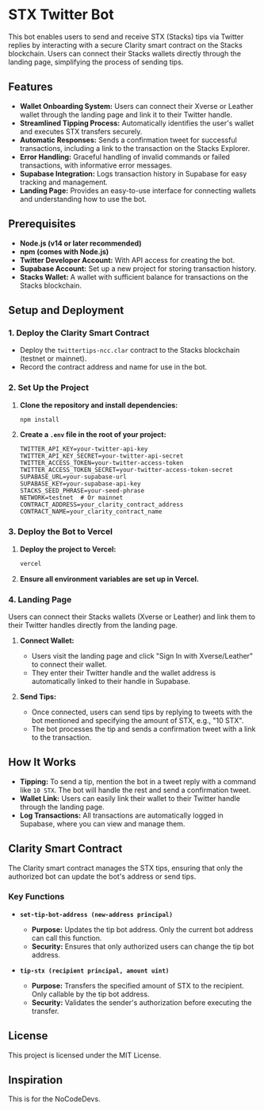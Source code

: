 # STX Twitter Bot

This bot enables users to send and receive STX (Stacks) tips via Twitter replies by interacting with a secure Clarity smart contract on the Stacks blockchain. Users can connect their Stacks wallets directly through the landing page, simplifying the process of sending tips.

## Features

- **Wallet Onboarding System:** Users can connect their Xverse or Leather wallet through the landing page and link it to their Twitter handle.
- **Streamlined Tipping Process:** Automatically identifies the user's wallet and executes STX transfers securely.
- **Automatic Responses:** Sends a confirmation tweet for successful transactions, including a link to the transaction on the Stacks Explorer.
- **Error Handling:** Graceful handling of invalid commands or failed transactions, with informative error messages.
- **Supabase Integration:** Logs transaction history in Supabase for easy tracking and management.
- **Landing Page:** Provides an easy-to-use interface for connecting wallets and understanding how to use the bot.

## Prerequisites

- **Node.js (v14 or later recommended)**
- **npm (comes with Node.js)**
- **Twitter Developer Account:** With API access for creating the bot.
- **Supabase Account:** Set up a new project for storing transaction history.
- **Stacks Wallet:** A wallet with sufficient balance for transactions on the Stacks blockchain.

## Setup and Deployment

### 1. Deploy the Clarity Smart Contract
   - Deploy the `twittertips-ncc.clar` contract to the Stacks blockchain (testnet or mainnet).
   - Record the contract address and name for use in the bot.

### 2. Set Up the Project

1. **Clone the repository and install dependencies:**
   ```bash
   npm install
   ```

2. **Create a `.env` file in the root of your project:**
   ```plaintext
   TWITTER_API_KEY=your-twitter-api-key
   TWITTER_API_KEY_SECRET=your-twitter-api-secret
   TWITTER_ACCESS_TOKEN=your-twitter-access-token
   TWITTER_ACCESS_TOKEN_SECRET=your-twitter-access-token-secret
   SUPABASE_URL=your-supabase-url
   SUPABASE_KEY=your-supabase-api-key
   STACKS_SEED_PHRASE=your-seed-phrase
   NETWORK=testnet  # Or mainnet
   CONTRACT_ADDRESS=your_clarity_contract_address
   CONTRACT_NAME=your_clarity_contract_name
   ```

### 3. Deploy the Bot to Vercel

1. **Deploy the project to Vercel:**
   ```bash
   vercel
   ```

2. **Ensure all environment variables are set up in Vercel.**

### 4. Landing Page

Users can connect their Stacks wallets (Xverse or Leather) and link them to their Twitter handles directly from the landing page.

1. **Connect Wallet:**
   - Users visit the landing page and click "Sign In with Xverse/Leather" to connect their wallet.
   - They enter their Twitter handle and the wallet address is automatically linked to their handle in Supabase.

2. **Send Tips:**
   - Once connected, users can send tips by replying to tweets with the bot mentioned and specifying the amount of STX, e.g., "10 STX".
   - The bot processes the tip and sends a confirmation tweet with a link to the transaction.

## How It Works

- **Tipping:** To send a tip, mention the bot in a tweet reply with a command like `10 STX`. The bot will handle the rest and send a confirmation tweet.
- **Wallet Link:** Users can easily link their wallet to their Twitter handle through the landing page.
- **Log Transactions:** All transactions are automatically logged in Supabase, where you can view and manage them.

## Clarity Smart Contract

The Clarity smart contract manages the STX tips, ensuring that only the authorized bot can update the bot's address or send tips.

### Key Functions

- **`set-tip-bot-address (new-address principal)`**
  - **Purpose:** Updates the tip bot address. Only the current bot address can call this function.
  - **Security:** Ensures that only authorized users can change the tip bot address.

- **`tip-stx (recipient principal, amount uint)`**
  - **Purpose:** Transfers the specified amount of STX to the recipient. Only callable by the tip bot address.
  - **Security:** Validates the sender's authorization before executing the transfer.

## License

This project is licensed under the MIT License.

## Inspiration

This is for the NoCodeDevs. 
